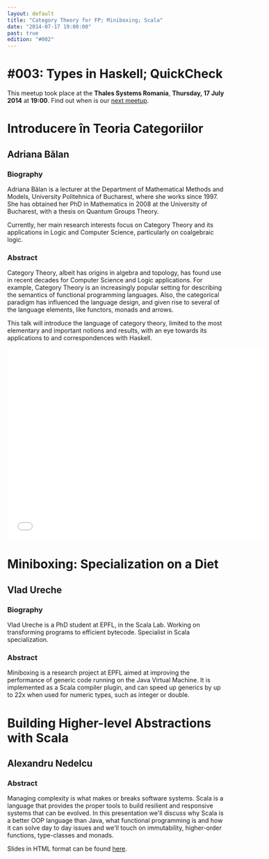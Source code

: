 ```yaml
---
layout: default
title: "Category Theory for FP; Miniboxing; Scala"
date: "2014-07-17 19:00:00"
past: true
edition: "#002"
---
```


<div class="description">
  <h1><span class="edition-number">#003</span>: Types in Haskell; QuickCheck</h1>
  <p>This meetup took place at the <strong>Thales Systems Romania</strong>,
    <strong>Thursday, 17 July 2014</strong> at <strong>19:00</strong>.
    Find out when is our <a href="/next.html">next meetup</a>.</p>
</div>

<div class="clear-fix"></div>

<div class="presentation">
  <h1>Introducere în Teoria Categoriilor</h1>
  <div class="details">
    <div class="left">
      <div class="biography">
        <h2 class="speaker">Adriana Bălan</h2>
        <h3>Biography</h3>
        <p>Adriana Bălan is a lecturer at the Department of Mathematical Methods and
        Models, University Politehnica of Bucharest, where she works since 1997. She has
        obtained her PhD in Mathematics in 2008 at the University of Bucharest, with a
        thesis on Quantum Groups Theory.</p>
        <p>Currently, her main research interests focus on Category Theory and its
        applications in Logic and Computer Science, particularly on coalgebraic logic.</p>
      </div>
      <div class="abstract">
        <h3>Abstract</h3>
        <p>Category Theory, albeit has origins in algebra and topology, has found use in
        recent decades for Computer Science and Logic applications. For example,
        Category Theory is an increasingly popular setting for describing the semantics
        of functional programming languages. Also, the categorical paradigm has
        influenced the language design, and given rise to several of the language
        elements, like functors, monads and arrows.</p>
        <p>This talk will introduce the language of category theory, limited to the most
        elementary and important notions and results, with an eye towards its
        applications to and correspondences with Haskell.</p>
      </div>
    </div>
    <div class="right">
      <div class="slides">
        <script async class="speakerdeck-embed" data-id="81fde800287001327810268beacd0cf3" data-ratio="1.33333333333333" src="//speakerdeck.com/assets/embed.js"></script>
      </div>
      <div class="recording">
        <iframe width="590" height="442" src="//www.youtube.com/embed/1a14-U6aaLI" frameborder="0" allowfullscreen></iframe>
      </div>
    </div>
  </div>
</div>

<div class="presentation">
  <h1>Miniboxing: Specialization on a Diet</h1>
  <div class="details">
    <div class="left">
      <div class="biography">
        <h2 class="speaker">Vlad Ureche</h2>
        <h3>Biography</h3>
        <p>Vlad Ureche is a PhD student at EPFL, in the Scala Lab. Working on transforming
        programs to efficient bytecode. Specialist in Scala specialization.</p>
      </div>
      <div class="abstract">
        <h3>Abstract</h3>
        <p>Miniboxing is a research project at EPFL aimed at improving the performance of
        generic code running on the Java Virtual Machine. It is implemented as a Scala
        compiler plugin, and can speed up generics by up to 22x when used for numeric
        types, such as integer or double.</p>
      </div>
    </div>
    <div class="right">
      <div class="slides">
        <script async class="speakerdeck-embed" data-id="59df759028700132a0f54a939855d77a" data-ratio="1.33333333333333" src="//speakerdeck.com/assets/embed.js"></script>
      </div>
    </div>
  </div>
</div>

<div class="presentation">
  <h1>Building Higher-level Abstractions with Scala</h1>
  <div class="details">
    <div class="left">
      <div class="biography">
        <h2 class="speaker">Alexandru Nedelcu</h2>
      </div>
      <div class="abstract">
        <h3>Abstract</h3>
        <p>Managing complexity is what makes or breaks software systems. Scala is a
        language that provides the proper tools to build resilient and responsive
        systems that can be evolved. In this presentation we'll discuss why Scala is a
        better OOP language than Java, what functional programming is and how it can
        solve day to day issues and we'll touch on immutability, higher-order functions,
        type-classes and monads.</p>
      </div>
    </div>
    <div class="right">
      <div class="slides">
        <p>Slides in HTML format can be found <a href="https://www.bionicspirit.com/presentations/timisoara-1/slides/">here</a>.</p>
      </div>
    </div>
  </div>
</div>
